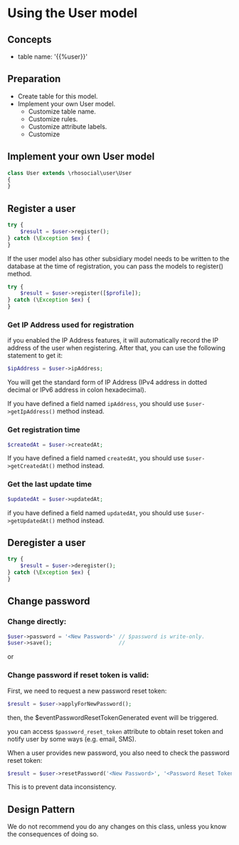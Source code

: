 # Using the User model

## Concepts

- table name: '{{%user}}'

## Preparation

- Create table for this model.
- Implement your own User model.
  - Customize table name.
  - Customize rules.
  - Customize attribute labels.
  - Customize 

## Implement your own User model

```php
class User extends \rhosocial\user\User
{
}
```

## Register a user

```php
try {
    $result = $user->register();
} catch (\Exception $ex) {
}
```

If the user model also has other subsidiary model needs to be written to the
database at the time of registration, you can pass the models to register() method.

```php
try {
    $result = $user->register([$profile]);
} catch (\Exception $ex) {
}
```

### Get IP Address used for registration

if you enabled the IP Address features, it will automatically record the IP address
of the user when registering. After that, you can use the following statement to
get it:

```php
$ipAddress = $user->ipAddress;
```

You will get the standard form of IP Address (IPv4 address in dotted decimal or IPv6 address in colon hexadecimal).

If you have defined a field named `ipAddress`, you should use `$user->getIpAddress()` method instead.

### Get registration time

```php
$createdAt = $user->createdAt;
```

If you have defined a field named `createdAt`, you should use `$user->getCreatedAt()` method instead.

### Get the last update time

```php
$updatedAt = $user->updatedAt;
```

if you have defined a field named `updatedAt`, you should use `$user->getUpdatedAt()` method instead.

## Deregister a user

```php
try {
    $result = $user->deregister();
} catch (\Exception $ex) {
}
```

## Change password

### Change directly:

```php
$user->password = '<New Password>' // $password is write-only.
$user->save();                     // 
```

or
### Change password if reset token is valid:

First, we need to request a new password reset token:

```php
$result = $user->applyForNewPassword();
```

then, the $eventPasswordResetTokenGenerated event will be triggered.

you can access `$password_reset_token` attribute to obtain reset token and notify user by some ways (e.g. email, SMS).

When a user provides new password, you also need to check the password reset token:

```php
$result = $user->resetPassword('<New Password>', '<Password Reset Token>');
```

This is to prevent data inconsistency.

## Design Pattern

We do not recommend you do any changes on this class, unless you know the consequences of doing so.